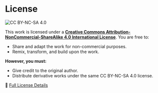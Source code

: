# License

![CC BY-NC-SA 4.0](https://licensebuttons.net/l/by-nc-sa/4.0/88x31.png)

This work is licensed under a **[Creative Commons Attribution-NonCommercial-ShareAlike 4.0 International License](https://creativecommons.org/licenses/by-nc-sa/4.0/)**.
You are free to:

- Share and adapt the work for non-commercial purposes.
- Remix, transform, and build upon the work.

**However, you must:**

- Give credit to the original author.
- Distribute derivative works under the same CC BY-NC-SA 4.0 license.

📜 [Full License Details](https://creativecommons.org/licenses/by-nc-sa/4.0/)
